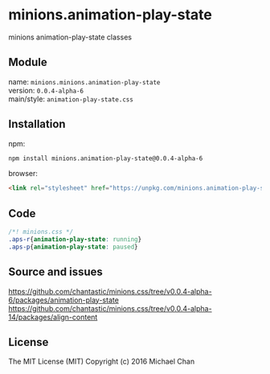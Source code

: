 # minions.animation-play-state
minions animation-play-state classes

## Module
name: `minions.minions.animation-play-state`  
version: `0.0.4-alpha-6`  
main/style: `animation-play-state.css`  

## Installation
npm:
```bash
npm install minions.animation-play-state@0.0.4-alpha-6
```

browser:
```html
<link rel="stylesheet" href="https://unpkg.com/minions.animation-play-state@0.0.4-alpha-6" />
```

## Code
```css
/*! minions.css */
.aps-r{animation-play-state: running}
.aps-p{animation-play-state: paused}

```

## Source and issues

https://github.com/chantastic/minions.css/tree/v0.0.4-alpha-6/packages/animation-play-state
https://github.com/chantastic/minions.css/tree/v0.0.4-alpha-14/packages/align-content

## License

The MIT License (MIT)
Copyright (c) 2016 Michael Chan